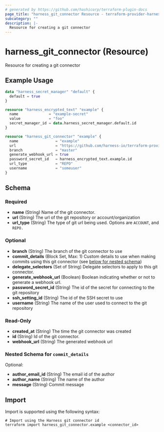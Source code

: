 ```yaml
---
# generated by https://github.com/hashicorp/terraform-plugin-docs
page_title: "harness_git_connector Resource - terraform-provider-harness"
subcategory: ""
description: |-
  Resource for creating a git connector
---
```


# harness_git_connector (Resource)

Resource for creating a git connector

## Example Usage

```terraform
data "harness_secret_manager" "default" {
  default = true
}

resource "harness_encrypted_text" "example" {
  name              = "example-secret"
  value             = "foo"
  secret_manager_id = data.harness_secret_manager.default.id
}

resource "harness_git_connector" "example" {
  name                 = "example"
  url                  = "https://github.com/harness-io/terraform-provider-harness"
  branch               = "master"
  generate_webhook_url = true
  password_secret_id   = harness_encrypted_text.example.id
  url_type             = "REPO"
  username             = "someuser"
}
```

<!-- schema generated by tfplugindocs -->
## Schema

### Required

- **name** (String) Name of the git connector.
- **url** (String) The url of the git repository or account/organization
- **url_type** (String) The type of git url being used. Options are `ACCOUNT`, and `REPO.`

### Optional

- **branch** (String) The branch of the git connector to use
- **commit_details** (Block Set, Max: 1) Custom details to use when making commits using this git connector (see [below for nested schema](#nestedblock--commit_details))
- **delegate_selectors** (Set of String) Delegate selectors to apply to this git connector.
- **generate_webhook_url** (Boolean) Boolean indicating whether or not to generate a webhook url.
- **password_secret_id** (String) The id of the secret for connecting to the git repository
- **ssh_setting_id** (String) The id of the SSH secret to use
- **username** (String) The name of the user used to connect to the git repository

### Read-Only

- **created_at** (String) The time the git connector was created
- **id** (String) Id of the git connector.
- **webhook_url** (String) The generated webhook url

<a id="nestedblock--commit_details"></a>
### Nested Schema for `commit_details`

Optional:

- **author_email_id** (String) The email id of the author
- **author_name** (String) The name of the author
- **message** (String) Commit message

## Import

Import is supported using the following syntax:

```shell
# Import using the Harness git connector id
terraform import harness_git_connector.example <connector_id>
```
